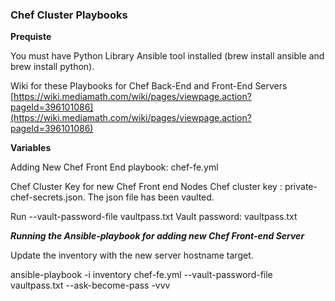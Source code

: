 ### Chef Cluster Playbooks


**Prequiste** 

You must have Python Library Ansible tool installed (brew install ansible and brew install python).

Wiki for these Playbooks for Chef Back-End and Front-End Servers
[https://wiki.mediamath.com/wiki/pages/viewpage.action?pageId=396101086](https://wiki.mediamath.com/wiki/pages/viewpage.action?pageId=396101086)

**Variables**

Adding New Chef Front End playbook: chef-fe.yml

Chef Cluster Key for new Chef Front end Nodes
Chef cluster key : private-chef-secrets.json.
The json file has been vaulted. 

Run --vault-password-file vaultpass.txt
Vault password: vaultpass.txt


***Running the Ansible-playbook for adding new Chef Front-end Server***

Update the inventory with the new server hostname target.

ansible-playbook -i inventory chef-fe.yml --vault-password-file vaultpass.txt --ask-become-pass -vvv






